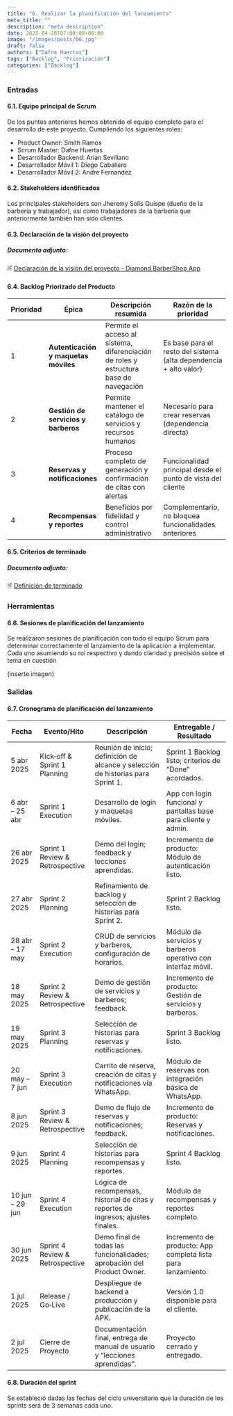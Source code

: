 ```yaml
---
title: "6. Realizar la planificación del lanzamiento"
meta_title: ""
description: "meta description"
date: 2025-04-20T07:00:00+00:00
image: "/images/posts/06.jpg"
draft: false
authors: ["Dafne Huertas"]
tags: ["Backlog", "Priorización"]
categories: ["Backlog"]
---
```


### Entradas

#### 6.1. Equipo principal de Scrum
De los puntos anteriores hemos obtenido el equipo completo para el desarrollo de este proyecto. Cumpliendo los siguientes roles:

- Product Owner: Smith Ramos
- Scrum Master: Dafne Huertas
- Desarrollador Backend: Arian Sevillano
- Desarrollador Móvil 1: Diego Caballero
- Desarrollador Móvil 2: Andre Fernandez

#### 6.2. Stakeholders identificados

Los principales stakeholders son Jheremy Solis Quispe (dueño de la barbería y trabajador), así como trabajadores de la barbería que anteriormente también han sido clientes.

#### 6.3. Declaración de la visión del proyecto

##### **Documento adjunto:**
 🗎 [Declaración de la visión del proyecto - Diamond BarberShop App](https://docs.google.com/document/d/10uRcqr6bJ-H-qqzbuojhRv3YDPEu_928QwsCWa_LyCU/edit?usp=sharing)

#### 6.4. Backlog Priorizado del Producto

| Prioridad | Épica | Descripción resumida | Razón de la prioridad |
| --- | --- | --- | --- |
| 1 | **Autenticación y maquetas móviles** | Permite el acceso al sistema, diferenciación de roles y estructura base de navegación | Es base para el resto del sistema (alta dependencia + alto valor) |
| 2 | **Gestión de servicios y barberos** | Permite mantener el catálogo de servicios y recursos humanos | Necesario para crear reservas (dependencia directa) |
| 3 | **Reservas y notificaciones** | Proceso completo de generación y confirmación de citas con alertas | Funcionalidad principal desde el punto de vista del cliente |
| 4 | **Recompensas y reportes** | Beneficios por fidelidad y control administrativo | Complementario, no bloquea funcionalidades anteriores |

#### 6.5. Criterios de terminado

##### **Documento adjunto:**
 🗎 [Definición de terminado](https://docs.google.com/document/d/1mdGNPzBg6cgSu1y2VKBdCyRJUwqpEDIJMbl5xZcTnuw/edit?tab=t.0)

### Herramientas

#### 6.6. Sesiones de planificación del lanzamiento
Se realizaron sesiones de planificación con todo el equipo Scrum para determinar correctamente el lanzamiento de la aplicación a implementar. Cada uno asumiendo su rol respectivo y dando claridad y precisión sobre el tema en cuestión

(inserte imagen)

### Salidas

#### 6.7. Cronograma de planificación del lanzamiento

| Fecha | Evento/Hito | Descripción | Entregable / Resultado |
| --- | --- | --- | --- |
| 5 abr 2025 | Kick‑off & Sprint 1 Planning | Reunión de inicio; definición de alcance y selección de historias para Sprint 1. | Sprint 1 Backlog listo; criterios de “Done” acordados. |
| 6 abr – 25 abr | Sprint 1 Execution | Desarrollo de login y maquetas móviles. | App con login funcional y pantallas base para cliente y admin. |
| 26 abr 2025 | Sprint 1 Review & Retrospective | Demo del login; feedback y lecciones aprendidas. | Incremento de producto: Módulo de autenticación listo. |
| 27 abr 2025 | Sprint 2 Planning | Refinamiento de backlog y selección de historias para Sprint 2. | Sprint 2 Backlog listo. |
| 28 abr – 17 may | Sprint 2 Execution | CRUD de servicios y barberos, configuración de horarios. | Módulo de servicios y barberos operativo con interfaz móvil. |
| 18 may 2025 | Sprint 2 Review & Retrospective | Demo de gestión de servicios y barberos; feedback. | Incremento de producto: Gestión de servicios y barberos. |
| 19 may 2025 | Sprint 3 Planning | Selección de historias para reservas y notificaciones. | Sprint 3 Backlog listo. |
| 20 may – 7 jun | Sprint 3 Execution | Carrito de reserva, creación de citas y notificaciones vía WhatsApp. | Módulo de reservas con integración básica de WhatsApp. |
| 8 jun 2025 | Sprint 3 Review & Retrospective | Demo de flujo de reservas y notificaciones; feedback. | Incremento de producto: Reservas y notificaciones. |
| 9 jun 2025 | Sprint 4 Planning | Selección de historias para recompensas y reportes. | Sprint 4 Backlog listo. |
| 10 jun – 29 jun | Sprint 4 Execution | Lógica de recompensas, historial de citas y reportes de ingresos; ajustes finales. | Módulo de recompensas y reportes completo. |
| 30 jun 2025 | Sprint 4 Review & Retrospective | Demo final de todas las funcionalidades; aprobación del Product Owner. | Incremento de producto: App completa lista para lanzamiento. |
| 1 jul 2025 | Release / Go‑Live | Despliegue de backend a producción y publicación de la APK. | Versión 1.0 disponible para el cliente. |
| 2 jul 2025 | Cierre de Proyecto | Documentación final, entrega de manual de usuario y “lecciones aprendidas”. | Proyecto cerrado y entregado. |

#### 6.8. Duración del sprint

Se estableció dadas las fechas del ciclo universitario que la duración de los sprints será de 3 semanas cada uno.
